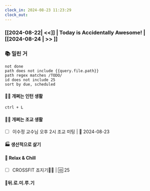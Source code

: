 ```yaml
---
clock_in: 2024-08-23 11:23:29
clock_out: 
---
```

### [[2024-08-22| <<]] | **Today is Accidentally Awesome!** | [[2024-08-24 | >> ]]

### 📚 밀린 거
```tasks
not done 
path does not include {{query.file.path}}
path regex matches /TODO/
id does not include 25
sort by due, scheduled
```

#### 🤦‍♂️ 개쩌는 인턴 생활
`ctrl + L`

#### 👨‍🏫 개쩌는 조교 생활
- [ ] 이수정 교수님 오후 2시 조교 미팅 | 📅 2024-08-23

#### 🏭 생산적으로 살기

#### 🍻 Relax & Chill 
- [ ] CROSSFIT 죠지기🏋️‍♀️ | 🆔 25



#### 💨뒤.로.미.루.기
